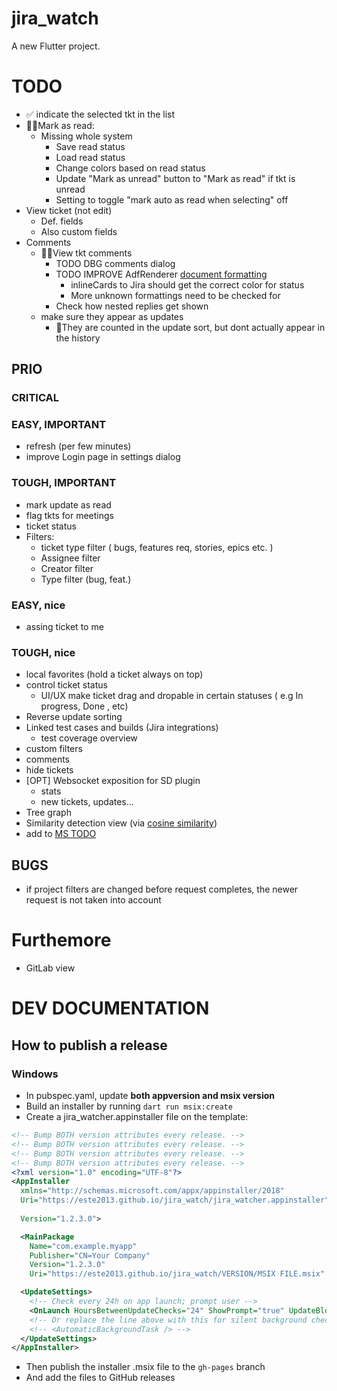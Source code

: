 # jira_watch

A new Flutter project.

# TODO
 - ✅ indicate the selected tkt in the list
 - 🏃‍♂️Mark as read:
   - Missing whole system
     - Save read status
     - Load read status
     - Change colors based on read status
     - Update "Mark as unread" button to "Mark as read" if tkt is unread
     - Setting to toggle "mark auto as read when selecting" off
 - View ticket (not edit)
   - Def. fields
   - Also custom fields
 - Comments
   - 🏃‍♂️View tkt comments 
     - TODO DBG comments dialog
     - TODO IMPROVE AdfRenderer [document formatting](https://developer.atlassian.com/cloud/jira/platform/apis/document/nodes/)
       - inlineCards to Jira should get the correct color for status
       - More unknown formattings need to be checked for
     - Check how nested replies get shown
   - make sure they appear as updates
     - 🐞They are counted in the update sort, but dont actually appear in the history




## PRIO

### CRITICAL

### EASY, IMPORTANT
 - refresh (per few minutes)
 - improve Login page in settings dialog

### TOUGH, IMPORTANT
 - mark update as read
 - flag tkts for meetings
 - ticket status
 - Filters:
   - ticket type filter ( bugs, features req, stories, epics etc. )
   - Assignee filter
   - Creator filter
   - Type filter (bug, feat.)

### EASY, nice
 - assing ticket to me

### TOUGH, nice
 - local favorites (hold a ticket always on top)
 - control ticket status
   - UI/UX make ticket drag and dropable in certain statuses ( e.g In progress, Done , etc)
 - Reverse update sorting
 - Linked test cases and builds (Jira integrations) 
   - test coverage overview
 - custom filters
 - comments
 - hide tickets
 - [OPT] Websocket exposition for SD plugin
   - stats
   - new tickets, updates...
 - Tree graph 
 - Similarity detection view (via [cosine similarity](https://en.wikipedia.org/wiki/Cosine_similarity))
 - add to [MS TODO](https://support.microsoft.com/en-au/office/using-microsoft-to-do-s-api-f944256d-3b08-4945-ba69-2c17afeb60b4#:~:text=Microsoft%20To%20Do%20uses%20Exchange,API%20reference%20(version%202.0))

## BUGS
 - if project filters are changed before request completes, the newer request is not taken into account

# Furthemore
 - GitLab view



# DEV DOCUMENTATION

## How to publish a release 
### Windows
 - In pubspec.yaml, update **both appversion and msix version**
 - Build an installer by running `dart run msix:create`
 - Create a jira_watcher.appinstaller file on the template:
``` XML
<!-- Bump BOTH version attributes every release. -->
<!-- Bump BOTH version attributes every release. -->
<!-- Bump BOTH version attributes every release. -->
<!-- Bump BOTH version attributes every release. -->
<?xml version="1.0" encoding="UTF-8"?>
<AppInstaller
  xmlns="http://schemas.microsoft.com/appx/appinstaller/2018"
  Uri="https://este2013.github.io/jira_watch/jira_watcher.appinstaller"
 
  Version="1.2.3.0"> 

  <MainPackage
    Name="com.example.myapp"
    Publisher="CN=Your Company"
    Version="1.2.3.0"
    Uri="https://este2013.github.io/jira_watch/VERSION/MSIX FILE.msix" />

  <UpdateSettings>
    <!-- Check every 24h on app launch; prompt user -->
    <OnLaunch HoursBetweenUpdateChecks="24" ShowPrompt="true" UpdateBlocksActivation="false" />
    <!-- Or replace the line above with this for silent background checks: -->
    <!-- <AutomaticBackgroundTask /> -->
  </UpdateSettings>
</AppInstaller>
```
 - Then publish the installer .msix file to the `gh-pages` branch
 - And add the files to GitHub releases